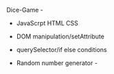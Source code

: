 Dice-Game -


- JavaScrpt HTML CSS 
  
- DOM manipulation/setAttribute 
  
- querySelector/if else conditions 
  
- Random number generator -



